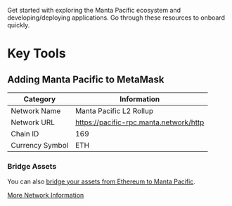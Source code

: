 Get started with exploring the Manta Pacific ecosystem and developing/deploying applications. Go through these resources to onboard quickly.

# Key Tools

## Adding Manta Pacific to MetaMask
| Category         | Information                                 |
| ---------------- | ------------------------------------------- |
| Network Name     | Manta Pacific L2 Rollup                               |
| Network URL      | https://pacific-rpc.manta.network/http |
| Chain ID         | 169                                      |
| Currency Symbol  | ETH                                         |

### Bridge Assets

You can also [bridge your assets from Ethereum to Manta Pacific](https://pacific-bridge.manta.network/).

[More Network Information](https://pacific.manta.network/)